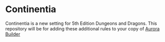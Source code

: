 # Continentia

Continentia is a new setting for 5th Edition Dungeons and Dragons. This repository will be for adding these additional rules to your copy of [Aurora Builder](http://www.aurorabuilder.com)
